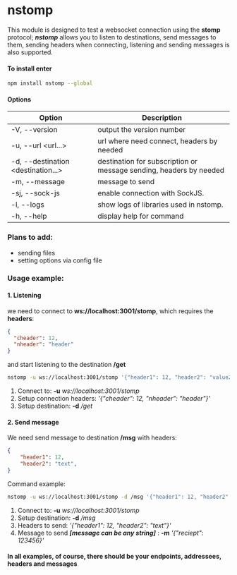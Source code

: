 # nstomp
This module is designed to test a websocket connection using the **stomp** protocol;
***nstomp*** allows you to listen to destinations, send messages to them, sending headers when connecting, listening and sending messages is also supported.

#### To install enter
```bash
npm install nstomp --global
```

#### Options

| Option                              | Description                                        |
|-------------------------------------|----------------------------------------------------|
| -V, --version                       |  output the version number                         |
| -u, --url <url...>                  |  url where need connect, headers by needed                           |
| -d, --destination <destination...>  |  destination for subscription or message sending, headers by needed  |
| -m, --message  <message>             |  message to send                               |
| -sj, --sock-js                      |  enable connection with SockJS.                    |
| -l, --logs                          |  show logs of libraries used in nstomp.            |
| -h, --help                          |  display help for command                          |

### Plans to add:
- sending files
- setting options via config file

### Usage example:
#### 1. Listening
we need to connect to **ws://localhost:3001/stomp**, which requires the **headers**:
```json
{
  "cheader": 12,
  "nheader": "header"
}
```
and start listening to the destination **/get**

```bash
nstomp -u ws://localhost:3001/stomp '{"header1": 12, "header2": "value2"}' -d /get
```

1. Connect to: **-u** *ws://localhost:3001/stomp*
2. Setup connection headers: *'{"cheader": 12, "nheader": "header"}'*
3. Setup destination: **-d** */get*

#### 2. Send message
We need send message to destination **/msg** with headers:
```json
{
    "header1": 12,
    "header2": "text",
}
```
Command example:
```bash
nstomp -u ws://localhost:3001/stomp -d /msg '{"header1": 12, "header2": "text"}' -m '{"reciept": 123456}'
```

1. Connect to: **-u** *ws://localhost:3001/stomp*
2. Setup destination: **-d** */msg*
3. Headers to send: *'{"header1": 12, "header2": "text"}'*
4. Message to send  ***[message can be any string]*** : **-m** *'{"reciept": 123456}'*

#### In all examples, of course, there should be your endpoints, addressees, headers and messages
